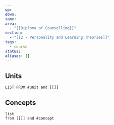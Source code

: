 ```yaml
---
up: 
down: 
same: 
area:
  - "[[Diploma of Counselling]]"
section:
  - "[[2 - Personality and Learning Theories]]"
tags:
  - course
status: 
aliases: []
---
```

## Units
```dataview
LIST FROM #unit and [[]]
```

## Concepts 
```dataview
list 
from [[]] and #concept 
```